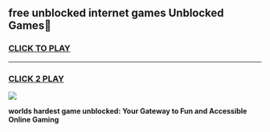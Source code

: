 
## free unblocked internet games Unblocked Games👋
<h3>
<a href="https://premium.freeplayer.one?title=free_unblocked_internet_games&ref=16F">CLICK TO PLAY</a></h3>
<hr>

<h3>
<a href="https://premium.freeplayer.one?title=free_unblocked_internet_games&ref=16F">CLICK 2 PLAY</a>
  
</h3>

<a href="https://premium.freeplayer.one?title=free_unblocked_internet_games&ref=16F/"><img src="https://clearcache.store/games.png"></a>


**worlds hardest game unblocked: Your Gateway to Fun and Accessible Online Gaming**
